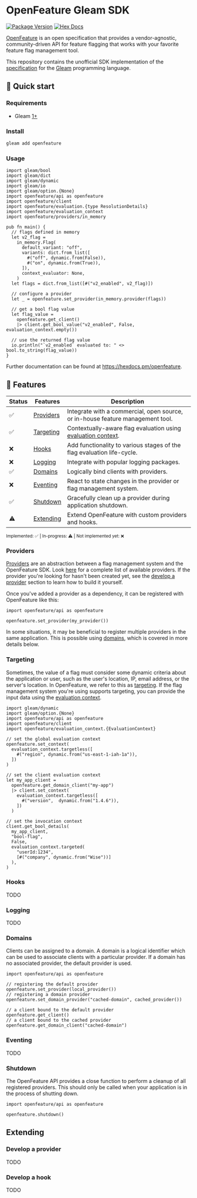 # OpenFeature Gleam SDK

[![Package Version](https://img.shields.io/hexpm/v/openfeature)](https://hex.pm/packages/openfeature)
[![Hex Docs](https://img.shields.io/badge/hex-docs-ffaff3)](https://hexdocs.pm/openfeature/)

[OpenFeature](https://openfeature.dev) is an open specification that provides a vendor-agnostic, community-driven API for feature flagging that works with your favorite feature flag management tool.

This repository contains the unofficial SDK implementation of the [specification](https://openfeature.dev/specification/) for the [Gleam](https://gleam.run/) programming language.

## 🚀 Quick start

### Requirements

- Gleam [1+](https://github.com/gleam-lang/gleam/releases/tag/v1.0.0)

### Install

```sh
gleam add openfeature
```

### Usage

```gleam
import gleam/bool
import gleam/dict
import gleam/dynamic
import gleam/io
import gleam/option.{None}
import openfeature/api as openfeature
import openfeature/client
import openfeature/evaluation.{type ResolutionDetails}
import openfeature/evaluation_context
import openfeature/providers/in_memory

pub fn main() {
  // flags defined in memory
  let v2_flag =
    in_memory.Flag(
      default_variant: "off",
      variants: dict.from_list([
        #("off", dynamic.from(False)),
        #("on", dynamic.from(True)),
      ]),
      context_evaluator: None,
    )
  let flags = dict.from_list([#("v2_enabled", v2_flag)])

  // configure a provider
  let _ = openfeature.set_provider(in_memory.provider(flags))

  // get a bool flag value
  let flag_value =
    openfeature.get_client()
    |> client.get_bool_value("v2_enabled", False, evaluation_context.empty())

  // use the returned flag value
  io.println("`v2_enabled` evaluated to: " <> bool.to_string(flag_value))
}
```

Further documentation can be found at <https://hexdocs.pm/openfeature>.

## 🌟 Features

| Status | Features                        | Description                                                                                                                        |
| ------ | ------------------------------- | ---------------------------------------------------------------------------------------------------------------------------------- |
| ✅      | [Providers](#providers)         | Integrate with a commercial, open source, or in-house feature management tool.                                                     |
| ✅      | [Targeting](#targeting)         | Contextually-aware flag evaluation using [evaluation context](https://openfeature.dev/docs/reference/concepts/evaluation-context). |
| ❌      | [Hooks](#hooks)                 | Add functionality to various stages of the flag evaluation life-cycle.                                                             |
| ❌      | [Logging](#logging)             | Integrate with popular logging packages.                                                                                           |
| ✅      | [Domains](#domains)             | Logically bind clients with providers.                                                                                             |
| ❌      | [Eventing](#eventing)           | React to state changes in the provider or flag management system.                                                                  |
| ✅      | [Shutdown](#shutdown)           | Gracefully clean up a provider during application shutdown.                                                                        |
| ⚠️      | [Extending](#extending)         | Extend OpenFeature with custom providers and hooks.                                                                                |

<sub>Implemented: ✅ | In-progress: ⚠️ | Not implemented yet: ❌</sub>

### Providers

[Providers](https://openfeature.dev/docs/reference/concepts/provider) are an abstraction between a flag management system and the OpenFeature SDK. Look [here](https://openfeature.dev/ecosystem?instant_search%5BrefinementList%5D%5Btype%5D%5B0%5D=Provider&instant_search%5BrefinementList%5D%5Btechnology%5D%5B0%5D=Gleam) for a complete list of available providers. If the provider you're looking for hasn't been created yet, see the [develop a provider](#develop-a-provider) section to learn how to build it yourself.

Once you've added a provider as a dependency, it can be registered with OpenFeature like this:

```gleam
import openfeature/api as openfeature

openfeature.set_provider(my_provider())
```

In some situations, it may be beneficial to register multiple providers in the same application. This is possible using [domains](#domains), which is covered in more details below.

### Targeting

Sometimes, the value of a flag must consider some dynamic criteria about the application or user, such as the user's location, IP, email address, or the server's location. In OpenFeature, we refer to this as [targeting](https://openfeature.dev/specification/glossary#targeting). If the flag management system you're using supports targeting, you can provide the input data using the [evaluation context](https://openfeature.dev/docs/reference/concepts/evaluation-context).

```gleam
import gleam/dynamic
import gleam/option.{None}
import openfeature/api as openfeature
import openfeature/client
import openfeature/evaluation_context.{EvaluationContext}

// set the global evaluation context
openfeature.set_context(
  evaluation_context.targetless([
    #("region", dynamic.from("us-east-1-iah-1a")),
  ])
)

// set the client evaluation context
let my_app_client =
  openfeature.get_domain_client("my-app")
  |> client.set_context(
    evaluation_context.targetless([
      #("version",  dynamic.from("1.4.6")),
    ])
  )

// set the invocation context
client.get_bool_details(
  my_app_client,
  "bool-flag",
  False,
  evaluation_context.targeted(
    "userId:1234",
    [#("company", dynamic.from("Wise"))]
  ),
)
```

### Hooks

TODO

### Logging

TODO

### Domains

Clients can be assigned to a domain. A domain is a logical identifier which can be used to associate clients with a particular provider. If a domain has no associated provider, the default provider is used.

```gleam
import openfeature/api as openfeature

// registering the default provider
openfeature.set_provider(local_provider())
// registering a domain provider
openfeature.set_domain_provider("cached-domain", cached_provider())

// a client bound to the default provider
openfeature.get_client()
// a client bound to the cached provider
openfeature.get_domain_client("cached-domain")
```

### Eventing

TODO

### Shutdown

The OpenFeature API provides a close function to perform a cleanup of all registered providers. This should only be called when your application is in the process of shutting down.

```gleam
import openfeature/api as openfeature

openfeature.shutdown()
```

## Extending

### Develop a provider

TODO

### Develop a hook

TODO
